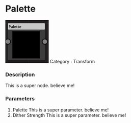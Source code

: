 # Palette
![node picture](./Palette.png)
Category : Transform
### Description
This is a super node. believe me!
### Parameters
1. Palette
This is a super parameter. believe me!
1. Dither Strength
This is a super parameter. believe me!

